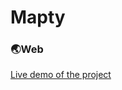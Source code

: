 # Mapty
 
  <h3>🌏Web</h3>
 <a href="https://mapty-daniel231.netlify.app">Live demo of the project</a>

